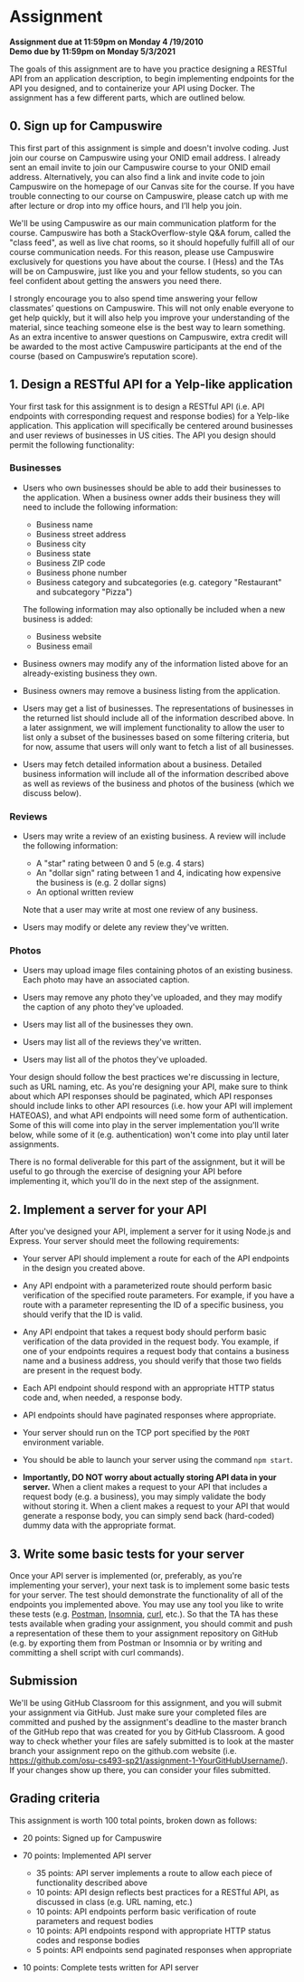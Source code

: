 # Assignment 

**Assignment due at 11:59pm on Monday 4 /19/2010**<br/>
**Demo due by 11:59pm on Monday 5/3/2021**

The goals of this assignment are to have you practice designing a RESTful API from an application description, to begin implementing endpoints for the API you designed, and to containerize your API using Docker.  The assignment has a few different parts, which are outlined below.

## 0. Sign up for Campuswire

This first part of this assignment is simple and doesn't involve coding. Just join our course on Campuswire using your ONID email address. I already sent an email invite to join our Campuswire course to your ONID email address. Alternatively, you can also find a link and invite code to join Campuswire on the homepage of our Canvas site for the course. If you have trouble connecting to our course on Campuswire, please catch up with me after lecture or drop into my office hours, and I’ll help you join.

We'll be using Campuswire as our main communication platform for the course. Campuswire has both a StackOverflow-style Q&A forum, called the "class feed", as well as live chat rooms, so it should hopefully fulfill all of our course communication needs. For this reason, please use Campuswire exclusively for questions you have about the course. I (Hess) and the TAs will be on Campuswire, just like you and your fellow students, so you can feel confident about getting the answers you need there.

I strongly encourage you to also spend time answering your fellow classmates’ questions on Campuswire. This will not only enable everyone to get help quickly, but it will also help you improve your understanding of the material, since teaching someone else is the best way to learn something. As an extra incentive to answer questions on Campuswire, extra credit will be awarded to the most active Campuswire participants at the end of the course (based on Campuswire’s reputation score).

## 1. Design a RESTful API for a Yelp-like application

Your first task for this assignment is to design a RESTful API (i.e. API endpoints with corresponding request and response bodies) for a Yelp-like application.  This application will specifically be centered around businesses and user reviews of businesses in US cities.  The API you design should permit the following functionality:

### Businesses

  * Users who own businesses should be able to add their businesses to the application.  When a business owner adds their business they will need to include the following information:
    * Business name
    * Business street address
    * Business city
    * Business state
    * Business ZIP code
    * Business phone number
    * Business category and subcategories (e.g. category "Restaurant" and subcategory "Pizza")

    The following information may also optionally be included when a new business is added:
      * Business website
      * Business email

  * Business owners may modify any of the information listed above for an already-existing business they own.

  * Business owners may remove a business listing from the application.

  * Users may get a list of businesses.  The representations of businesses in the returned list should include all of the information described above.  In a later assignment, we will implement functionality to allow the user to list only a subset of the businesses based on some filtering criteria, but for now, assume that users will only want to fetch a list of all businesses.

  * Users may fetch detailed information about a business.  Detailed business information will include all of the information described above as well as reviews of the business and photos of the business (which we discuss below).

### Reviews

  * Users may write a review of an existing business.  A review will include the following information:
    * A "star" rating between 0 and 5 (e.g. 4 stars)
    * An "dollar sign" rating between 1 and 4, indicating how expensive the business is (e.g. 2 dollar signs)
    * An optional written review

    Note that a user may write at most one review of any business.

  * Users may modify or delete any review they've written.

### Photos

  * Users may upload image files containing photos of an existing business.  Each photo may have an associated caption.

  * Users may remove any photo they've uploaded, and they may modify the caption of any photo they've uploaded.

  * Users may list all of the businesses they own.

  * Users may list all of the reviews they've written.

  * Users may list all of the photos they've uploaded.

Your design should follow the best practices we're discussing in lecture, such as URL naming, etc.  As you're designing your API, make sure to think about which API responses should be paginated, which API responses should include links to other API resources (i.e. how your API will implement HATEOAS), and what API endpoints will need some form of authentication.  Some of this will come into play in the server implementation you'll write below, while some of it (e.g. authentication) won't come into play until later assignments.

There is no formal deliverable for this part of the assignment, but it will be useful to go through the exercise of designing your API before implementing it, which you'll do in the next step of the assignment.

## 2. Implement a server for your API

After you've designed your API, implement a server for it using Node.js and Express.  Your server should meet the following requirements:

  * Your server API should implement a route for each of the API endpoints in the design you created above.

  * Any API endpoint with a parameterized route should perform basic verification of the specified route parameters.  For example, if you have a route with a parameter representing the ID of a specific business, you should verify that the ID is valid.

  * Any API endpoint that takes a request body should perform basic verification of the data provided in the request body.  You example, if one of your endpoints requires a request body that contains a business name and a business address, you should verify that those two fields are present in the request body.

  * Each API endpoint should respond with an appropriate HTTP status code and, when needed, a response body.

  * API endpoints should have paginated responses where appropriate.

  * Your server should run on the TCP port specified by the `PORT` environment variable.

  * You should be able to launch your server using the command `npm start`.

  * **Importantly, DO NOT worry about actually storing API data in your server.**  When a client makes a request to your API that includes a request body (e.g. a business), you may simply validate the body without storing it.  When a client makes a request to your API that would generate a response body, you can simply send back (hard-coded) dummy data with the appropriate format.

## 3. Write some basic tests for your server

Once your API server is implemented (or, preferably, as you're implementing your server), your next task is to implement some basic tests for your server.  The test should demonstrate the functionality of all of the endpoints you implemented above.  You may use any tool you like to write these tests (e.g. [Postman](https://www.postman.com/), [Insomnia](https://insomnia.rest/), [curl](https://curl.haxx.se/), etc.).  So that the TA has these tests available when grading your assignment, you should commit and push a representation of these them to your assignment repository on GitHub (e.g. by exporting them from Postman or Insomnia or by writing and committing a shell script with curl commands).

## Submission

We'll be using GitHub Classroom for this assignment, and you will submit your assignment via GitHub.  Just make sure your completed files are committed and pushed by the assignment's deadline to the master branch of the GitHub repo that was created for you by GitHub Classroom.  A good way to check whether your files are safely submitted is to look at the master branch your assignment repo on the github.com website (i.e. https://github.com/osu-cs493-sp21/assignment-1-YourGitHubUsername/). If your changes show up there, you can consider your files submitted.

## Grading criteria

This assignment is worth 100 total points, broken down as follows:

* 20 points: Signed up for Campuswire

* 70 points: Implemented API server
  * 35 points: API server implements a route to allow each piece of functionality described above
  * 10 points: API design reflects best practices for a RESTful API, as discussed in class (e.g. URL naming, etc.)
  * 10 points: API endpoints perform basic verification of route parameters and request bodies
  * 10 points: API endpoints respond with appropriate HTTP status codes and response bodies
  * 5 points: API endpoints send paginated responses when appropriate

* 10 points: Complete tests written for API server
